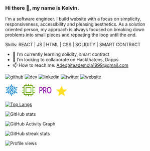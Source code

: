 ### Hi there 👋, my name is Kelvin.
I'm a software engineer. I build website with a focus on simplicity, responsiveness, accessibility and pleasing aesthetics. As a solution oriented person, my approach is always focused on breaking down problems into small pieces and repeating the loop until the end.


Skills: REACT | JS | HTML | CSS | SOLIDITY | SMART CONTRACT

- 🌱 I’m currently learning solidity, smart contract 
- 👯 I’m looking to collaborate on Hackthatons, Dapps 
- 📫 How to reach me: Adegbiteademola1999@gmail.com 


[<img src='https://cdn.jsdelivr.net/npm/simple-icons@3.0.1/icons/github.svg' alt='github' height='40'>](https://github.com/Adegbite1999)  [<img src='https://cdn.jsdelivr.net/npm/simple-icons@3.0.1/icons/hashnode.svg' alt='dev' height='40'>](https://hashnode.com/@Adegbite1999)  [<img src='https://cdn.jsdelivr.net/npm/simple-icons@3.0.1/icons/linkedin.svg' alt='linkedin' height='40'>](https://www.linkedin.com/in/https://www.linkedin.com/in/adegbite-kelvin-ademola-a986b6139//)  [<img src='https://cdn.jsdelivr.net/npm/simple-icons@3.0.1/icons/twitter.svg' alt='twitter' height='40'>](https://twitter.com/https://twitter.com/codeWhizperer)  [<img src='https://cdn.jsdelivr.net/npm/simple-icons@3.0.1/icons/icloud.svg' alt='website' height='40'>](https://portfolio-version1-zeta.vercel.app/)  

<a href='https://archiveprogram.github.com/'><img src='https://raw.githubusercontent.com/acervenky/animated-github-badges/master/assets/acbadge.gif' width='40' height='40'></a> <a href='https://docs.github.com/en/developers'><img src='https://raw.githubusercontent.com/acervenky/animated-github-badges/master/assets/devbadge.gif' width='40' height='40'></a> <a href='https://github.com/pricing'><img src='https://raw.githubusercontent.com/acervenky/animated-github-badges/master/assets/pro.gif' width='40' height='40'></a> <a href='https://stars.github.com/'><img src='https://raw.githubusercontent.com/acervenky/animated-github-badges/master/assets/starbadge.gif' width='35' height='35'></a> 

[![Top Langs](https://github-readme-stats.vercel.app/api/top-langs/?username=Adegbite1999)](https://github.com/anuraghazra/github-readme-stats)

![GitHub stats](https://github-readme-stats.vercel.app/api?username=Adegbite1999&show_icons=true)  

![GitHub Activity Graph](https://activity-graph.herokuapp.com/graph?username=Adegbite1999)  

![GitHub streak stats](https://github-readme-streak-stats.herokuapp.com/?user=Adegbite1999)  

![Profile views](https://gpvc.arturio.dev/Adegbite1999)  
